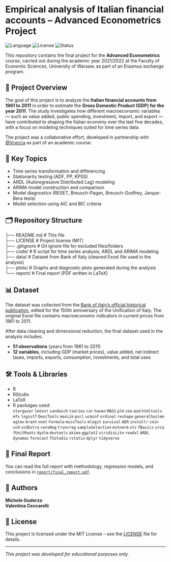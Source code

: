 # Empirical analysis of Italian financial accounts – Advanced Econometrics Project

![Language](https://img.shields.io/badge/code-R-blue?logo=r&logoColor=white)
![License](https://img.shields.io/badge/license-MIT-green?logo=open-source-initiative)
![Status](https://img.shields.io/badge/status-finished-success?style=flat&logo=github)

This repository contains the final project for the **Advanced Econometrics** course, carried out during the academic year 2021/2022 at the Faculty of Economic Sciences, University of Warsaw, as part of an Erasmus exchange program.

## 📌 Project Overview

The goal of this project is to analyze the **Italian financial accounts from 1961 to 2011** in order to estimate the **Gross Domestic Product (GDP) for the year 2011**. The study investigates how different macroeconomic variables — such as value added, public spending, investment, import, and export — have contributed to shaping the Italian economy over the last five decades, with a focus on modeling techniques suited for time series data.

The project was a collaborative effort, developed in partnership with [@Vcecca](https://github.com/Vcecca) as part of an academic course.

## 🧠 Key Topics

- Time series transformation and differencing  
- Stationarity testing (ADF, PP, KPSS)  
- ARDL (Autoregressive Distributed Lag) modeling  
- ARIMA model construction and comparison  
- Model diagnostics (RESET, Breusch-Pagan, Breusch-Godfrey, Jarque-Bera tests)  
- Model selection using AIC and BIC criteria  

## 🗂️ Repository Structure

├── README.md     # This file  
├── LICENSE       # Project license (MIT)  
├── .gitignore    # Git ignore file for excluded files/folders  
├── code/         # R script for time series analysis, ARDL and ARIMA modeling  
├── data/         # Dataset from Bank of Italy (cleaned Excel file used in the analysis)  
├── plots/        # Graphs and diagnostic plots generated during the analysis  
└── report/       # Final report (PDF written in LaTeX)

## 📊 Dataset

The dataset was collected from the [Bank of Italy’s official historical publication](https://www.bancaditalia.it/pubblicazioni/quaderni-storia/2011-0018/index.html?com.dotmarketing.htmlpage.language=1), edited for the 150th anniversary of the Unification of Italy. The original Excel file contains macroeconomic indicators in current prices from 1861 to 2011.

After data cleaning and dimensional reduction, the final dataset used in the analysis includes:

- **51 observations** (years from 1961 to 2011)  
- **12 variables**, including GDP (market prices), value added, net indirect taxes, imports, exports, consumption, investments, and total uses

## 🛠 Tools & Libraries

- R  
- RStudio  
- LaTeX  
- R packages used:  
  `stargazer` `lmtest` `sandwich` `tseries` `car` `haven` `MASS` `plm` `zoo` `aod` `htmltools` `mfx` `logistf` `DescTools` `maxLik` `pscl` `ucminf` `ordinal` `reshape` `generalhoslem` `oglmx` `brant` `nnet` `Formula` `miscTools` `mlogit` `survival` `AER` `installr` `coin` `vcd` `vcdExtra` `censReg` `truncreg` `sampleSelection` `mvtnorm` `xts` `fBasics` `urca` `fUnitRoots` `dynlm` `devtools` `akima` `ggplot2` `viridisLite` `readxl` `ARDL` `dynamac` `forecast` `TSstudio` `rstatix` `dplyr` `tidyverse`

## 📄 Final Report

You can read the full report with methodology, regression models, and conclusions in [`report/final_report.pdf`](report/final_report.pdf).

## 👤 Authors

**Michele Guderzo**  
**Valentina Ceccarelli**

## 📝 License

This project is licensed under the MIT License – see the [LICENSE](LICENSE) file for details.

---

*This project was developed for educational purposes only.*
